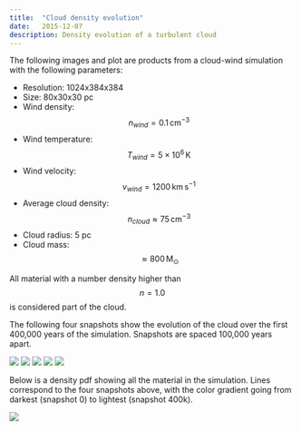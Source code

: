 ```yaml
---
title:  "Cloud density evolution"
date:   2015-12-07
description: Density evolution of a turbulent cloud 
---
```


The following images and plot are products from a cloud-wind simulation with the following parameters:

- Resolution: 1024x384x384
- Size: 80x30x30 pc
- Wind density: $$n_{wind} = 0.1 \, \mathrm{cm}^{-3}$$
- Wind temperature: $$T_{wind} = 5 \times 10^6 \, \mathrm{K}$$
- Wind velocity: $$v_{wind} = 1200 \, \mathrm{km} \, \mathrm{s}^{-1}$$
- Average cloud density: $$n_{cloud} \approx 75 \, \mathrm{cm}^{-3}$$
- Cloud radius: 5 pc
- Cloud mass: $$\approx 800 \, \mathrm{M}_{\odot}$$

All material with a number density higher than $$n = 1.0$$ is considered part of the cloud.

The following four snapshots show the evolution of the cloud over the first 400,000 years 
of the simulation. Snapshots are spaced 100,000 years apart.

<img src="{{ site.url }}assets/images/cloud_wind_0000.png">
<img src="{{ site.url }}assets/images/cloud_wind_0050.png">
<img src="{{ site.url }}assets/images/cloud_wind_0100.png">
<img src="{{ site.url }}assets/images/cloud_wind_0150.png">
<img src="{{ site.url }}assets/images/cloud_wind_0200.png">

Below is a density pdf showing all the material in the simulation. Lines correspond to the 
four snapshots above, with the color gradient going from darkest (snapshot 0) to lightest 
(snapshot 400k).

<img src="{{ site.url }}assets/images/cloud_wind_density.png">
